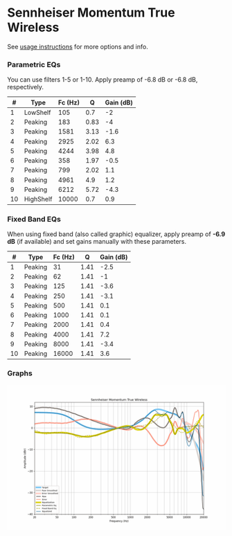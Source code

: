 # Sennheiser Momentum True Wireless
See [usage instructions](https://github.com/jaakkopasanen/AutoEq#usage) for more options and info.

### Parametric EQs
You can use filters 1-5 or 1-10. Apply preamp of -6.8 dB or -6.8 dB, respectively.

|   # | Type      |   Fc (Hz) |    Q |   Gain (dB) |
|-----|-----------|-----------|------|-------------|
|   1 | LowShelf  |       105 | 0.7  |        -2   |
|   2 | Peaking   |       183 | 0.83 |        -4   |
|   3 | Peaking   |      1581 | 3.13 |        -1.6 |
|   4 | Peaking   |      2925 | 2.02 |         6.3 |
|   5 | Peaking   |      4244 | 3.98 |         4.8 |
|   6 | Peaking   |       358 | 1.97 |        -0.5 |
|   7 | Peaking   |       799 | 2.02 |         1.1 |
|   8 | Peaking   |      4961 | 4.9  |         1.2 |
|   9 | Peaking   |      6212 | 5.72 |        -4.3 |
|  10 | HighShelf |     10000 | 0.7  |         0.9 |

### Fixed Band EQs
When using fixed band (also called graphic) equalizer, apply preamp of **-6.9 dB** (if available) and set gains manually with these parameters.

|   # | Type    |   Fc (Hz) |    Q |   Gain (dB) |
|-----|---------|-----------|------|-------------|
|   1 | Peaking |        31 | 1.41 |        -2.5 |
|   2 | Peaking |        62 | 1.41 |        -1   |
|   3 | Peaking |       125 | 1.41 |        -3.6 |
|   4 | Peaking |       250 | 1.41 |        -3.1 |
|   5 | Peaking |       500 | 1.41 |         0.1 |
|   6 | Peaking |      1000 | 1.41 |         0.1 |
|   7 | Peaking |      2000 | 1.41 |         0.4 |
|   8 | Peaking |      4000 | 1.41 |         7.2 |
|   9 | Peaking |      8000 | 1.41 |        -3.4 |
|  10 | Peaking |     16000 | 1.41 |         3.6 |

### Graphs
![](./Sennheiser%20Momentum%20True%20Wireless.png)
